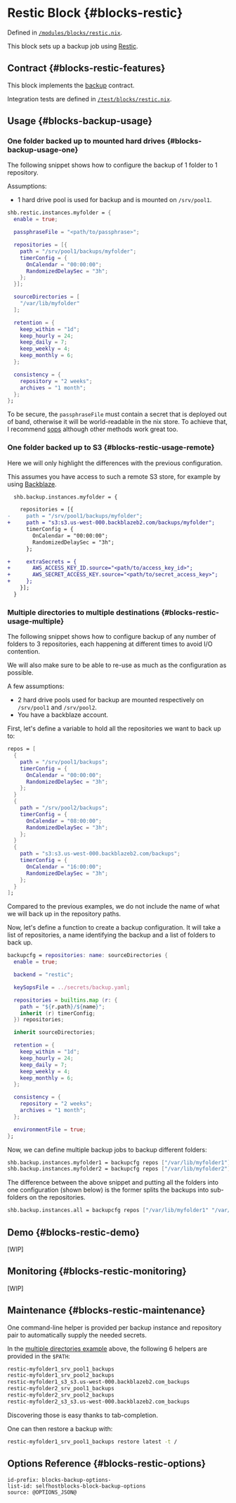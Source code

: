 # Restic Block {#blocks-restic}

Defined in [`/modules/blocks/restic.nix`](@REPO@/modules/blocks/restic.nix).

This block sets up a backup job using [Restic][restic].

[restic]: https://restic.net/

## Contract {#blocks-restic-features}

This block implements the [backup](contracts-backup.html) contract.

Integration tests are defined in [`/test/blocks/restic.nix`](@REPO@/test/blocks/restic.nix).

## Usage {#blocks-backup-usage}

### One folder backed up to mounted hard drives {#blocks-backup-usage-one}

The following snippet shows how to configure
the backup of 1 folder to 1 repository.

Assumptions:
- 1 hard drive pool is used for backup and is mounted on `/srv/pool1`.

```nix
shb.restic.instances.myfolder = {
  enable = true;

  passphraseFile = "<path/to/passphrase>";

  repositories = [{
    path = "/srv/pool1/backups/myfolder";
    timerConfig = {
      OnCalendar = "00:00:00";
      RandomizedDelaySec = "3h";
    };
  }];

  sourceDirectories = [
    "/var/lib/myfolder"
  ];

  retention = {
    keep_within = "1d";
    keep_hourly = 24;
    keep_daily = 7;
    keep_weekly = 4;
    keep_monthly = 6;
  };

  consistency = {
    repository = "2 weeks";
    archives = "1 month";
  };
};
```

To be secure, the `passphraseFile` must contain a secret that is deployed out of band, otherwise it will be world-readable in the nix store.
To achieve that, I recommend [sops](usage.html#usage-secrets) although other methods work great too.

### One folder backed up to S3 {#blocks-restic-usage-remote}

Here we will only highlight the differences with the previous configuration.

This assumes you have access to such a remote S3 store, for example by using [Backblaze](https://www.backblaze.com/).

```diff
  shb.backup.instances.myfolder = {

    repositories = [{
-     path = "/srv/pool1/backups/myfolder";
+     path = "s3:s3.us-west-000.backblazeb2.com/backups/myfolder";
      timerConfig = {
        OnCalendar = "00:00:00";
        RandomizedDelaySec = "3h";
      };

+     extraSecrets = {
+       AWS_ACCESS_KEY_ID.source="<path/to/access_key_id>";
+       AWS_SECRET_ACCESS_KEY.source="<path/to/secret_access_key>";
+     };
    }];
  }
```

### Multiple directories to multiple destinations {#blocks-restic-usage-multiple}

The following snippet shows how to configure backup of any number of folders to 3 repositories,
each happening at different times to avoid I/O contention.

We will also make sure to be able to re-use as much as the configuration as possible.

A few assumptions:
- 2 hard drive pools used for backup are mounted respectively on `/srv/pool1` and `/srv/pool2`.
- You have a backblaze account.

First, let's define a variable to hold all the repositories we want to back up to:

```nix
repos = [
  {
    path = "/srv/pool1/backups";
    timerConfig = {
      OnCalendar = "00:00:00";
      RandomizedDelaySec = "3h";
    };
  }
  {
    path = "/srv/pool2/backups";
    timerConfig = {
      OnCalendar = "08:00:00";
      RandomizedDelaySec = "3h";
    };
  }
  {
    path = "s3:s3.us-west-000.backblazeb2.com/backups";
    timerConfig = {
      OnCalendar = "16:00:00";
      RandomizedDelaySec = "3h";
    };
  }
];
```

Compared to the previous examples, we do not include the name of what we will back up in the
repository paths.

Now, let's define a function to create a backup configuration. It will take a list of repositories,
a name identifying the backup and a list of folders to back up.

```nix
backupcfg = repositories: name: sourceDirectories {
  enable = true;

  backend = "restic";

  keySopsFile = ../secrets/backup.yaml;

  repositories = builtins.map (r: {
    path = "${r.path}/${name}";
    inherit (r) timerConfig;
  }) repositories;

  inherit sourceDirectories;

  retention = {
    keep_within = "1d";
    keep_hourly = 24;
    keep_daily = 7;
    keep_weekly = 4;
    keep_monthly = 6;
  };

  consistency = {
    repository = "2 weeks";
    archives = "1 month";
  };

  environmentFile = true;
};
```

Now, we can define multiple backup jobs to backup different folders:

```nix
shb.backup.instances.myfolder1 = backupcfg repos ["/var/lib/myfolder1"];
shb.backup.instances.myfolder2 = backupcfg repos ["/var/lib/myfolder2"];
```

The difference between the above snippet and putting all the folders into one configuration (shown
below) is the former splits the backups into sub-folders on the repositories.

```nix
shb.backup.instances.all = backupcfg repos ["/var/lib/myfolder1" "/var/lib/myfolder2"];
```

## Demo {#blocks-restic-demo}

[WIP]

## Monitoring {#blocks-restic-monitoring}

[WIP]

## Maintenance {#blocks-restic-maintenance}

One command-line helper is provided per backup instance and repository pair to automatically supply the needed secrets.

In the [multiple directories example](#blocks-restic-usage-multiple) above, the following 6 helpers are provided in the `$PATH`:

```bash
restic-myfolder1_srv_pool1_backups
restic-myfolder1_srv_pool2_backups
restic-myfolder1_s3_s3.us-west-000.backblazeb2.com_backups
restic-myfolder2_srv_pool1_backups
restic-myfolder2_srv_pool2_backups
restic-myfolder2_s3_s3.us-west-000.backblazeb2.com_backups
```

Discovering those is easy thanks to tab-completion.

One can then restore a backup with:

```bash
restic-myfolder1_srv_pool1_backups restore latest -t /
```

## Options Reference {#blocks-restic-options}

```{=include=} options
id-prefix: blocks-backup-options-
list-id: selfhostblocks-block-backup-options
source: @OPTIONS_JSON@
```
